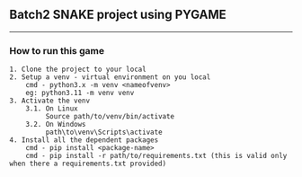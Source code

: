 ## Batch2 SNAKE project using PYGAME

---

### How to run this game

    1. Clone the project to your local
    2. Setup a venv - virtual environment on you local 
        cmd - python3.x -m venv <nameofvenv>
        eg: python3.11 -m venv venv
    3. Activate the venv
        3.1. On Linux  
             Source path/to/venv/bin/activate
        3.2. On Windows
             path\to\venv\Scripts\activate
    4. Install all the dependent packages
        cmd - pip install <package-name>
        cmd - pip install -r path/to/requirements.txt (this is valid only when there a requirements.txt provided)
        